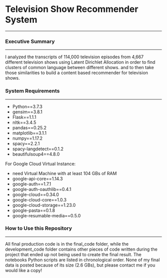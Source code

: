 # Television Show Recommender System
____
### Executive Summary
____

I analyzed the transcripts of 114,000 television episodes from 4,667 different television shows using Latent Dirichlet Allocation in order to find clusters of common language between different shows. and to then take those similarities to build a content based recommender for television shows. 

### System Requirements
____
- Python==3.7.3  
- gensim==3.8.1  
- Flask==1.1.1  
- nltk==3.4.5  
- pandas==0.25.2  
- matplotlib==3.1.1  
- numpy==1.17.2   
- spacy==2.2.1  
- spacy-langdetect==0.1.2  
- beautifulsoup4==4.8.0  

For Google Cloud Virtual Instance:  
- need Virtual Machine with at least 104 GBs of RAM  
- google-api-core==1.14.3  
- google-auth==1.7.1  
- google-auth-oauthlib==0.4.1  
- google-cloud==0.34.0  
- google-cloud-core==1.0.3  
- google-cloud-storage==1.23.0  
- google-pasta==0.1.8  
- google-resumable-media==0.5.0  

### How to Use this Repository
____

All final production code is in the final_code folder, while the development_code folder contains other pieces of code written during the project that ended up not being used to create the final result. The notebooks Python scripts are listed in chronological order. None of my final data is posted because of its size (2.6 GBs), but please contact me if you would like a copy! 

